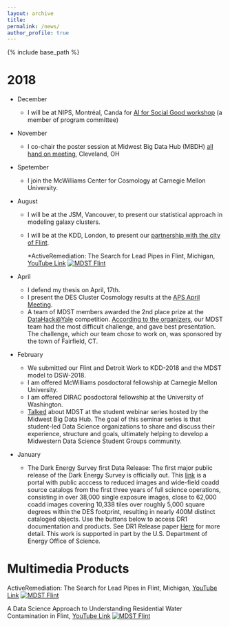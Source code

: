 ```yaml
---
layout: archive
title: 
permalink: /news/
author_profile: true
---
```


{% include base_path %}

2018
======

* December 
  * I will be at NIPS, Montréal, Canda for [AI for Social Good workshop](https://aiforsocialgood.github.io/2018/index.htm) (a member of program committee)

* November
  * I co-chair the poster session at Midwest Big Data Hub (MBDH) [all hand on meeting](http://midwestbigdatahub.org/2018-all-hands-meeting/), Cleveland, OH
  
* Spetember
   * I join the McWilliams Center for Cosmology at Carnegie Mellon University.

* August
   * I will be at the JSM, Vancouver,  to present our statistical approach in modeling galaxy clusters.
   * I will be at the KDD, London, to present our [partnership with the city of Flint](https://www.youtube.com/watch?v=YbIn_axYu9E). 
   
      *ActiveRemediation: The Search for Lead Pipes in Flint, Michigan, [YouTube Link](https://www.youtube.com/watch?v=YbIn_axYu9E)
[![MDST Flint](https://img.youtube.com/vi/YbIn_axYu9E/0.jpg)](https://www.youtube.com/watch?v=YbIn_axYu9E "MDST Flint")

* April
   * I defend my thesis on April, 17th. 
   * I present the DES Cluster Cosmology results at the [APS April Meeting](http://meetings.aps.org/Meeting/APR18/Session/J15). 
   * A team of MDST members awarded the 2nd place prize at the [DataHack@Yale](http://datahack.yale.edu/) competition. [According to the organizers](https://twitter.com/YINSedge/status/983092871661326337), our MDST team had the most difficult challenge, and gave best presentation. The challenge, which our team chose to work on, was sponsored by the town of Fairfield, CT.
* February 
   * We submitted our Flint and Detroit Work to KDD-2018 and the MDST model to DSW-2018.
   * I am offered McWilliams posdoctoral fellowship at Carnegie Mellon University.
   * I am offered DIRAC posdoctoral fellowship at the University of Washington.
   * [Talked](http://midwestbigdatahub.org/student-webinar-series/) about MDST at the student webinar series hosted by the Midwest Big Data Hub. The goal of this seminar series is that student-led Data Science organizations to share and discuss their experience, structure and goals, ultimately helping to develop a Midwestern Data Science Student Groups community.
* January
   * The Dark Energy Survey first Data Release: The first major public release of the Dark Energy Survey is officially out. This [link](https://des.ncsa.illinois.edu/releases/dr1) is a portal with public acccess to reduced images and wide-field coadd source catalogs from the first three years of full science operations, consisting in over 38,000 single exposure images, close to 62,000 coadd images covering 10,338 tiles over roughly 5,000 square degrees within the DES footprint, resulting in nearly 400M distinct cataloged objects. Use the buttons below to access DR1 documentation and products. See DR1 Release paper [Here](https://www.darkenergysurvey.org/wp-content/uploads/2018/01/DR1Release.pdf) for more detail. This work is supported in part by the U.S. Department of Energy Office of Science.
   


Multimedia Products
======

ActiveRemediation: The Search for Lead Pipes in Flint, Michigan, [YouTube Link](https://www.youtube.com/watch?v=YbIn_axYu9E)
[![MDST Flint](https://img.youtube.com/vi/YbIn_axYu9E/0.jpg)](https://www.youtube.com/watch?v=YbIn_axYu9E "MDST Flint")

A Data Science Approach to Understanding Residential Water Contamination in Flint, [YouTube Link](https://www.youtube.com/watch?v=0g66ImaV8Ag)
[![MDST Flint](https://img.youtube.com/vi/0g66ImaV8Ag/0.jpg)](https://www.youtube.com/watch?v=0g66ImaV8Ag "MDST Flint")
